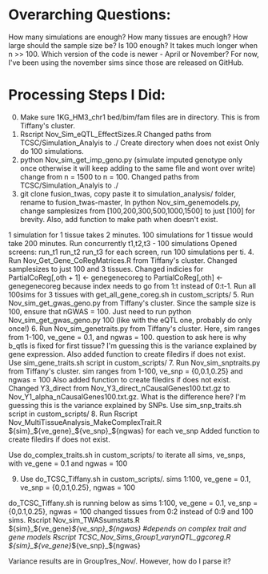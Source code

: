 # Overarching Questions:
How many simulations are enough?
How many tissues are enough?
How large should the sample size be? Is 100 enough? It takes much longer when n >> 100.
Which version of the code is newer - April or November? For now, I've been using the november sims since those are released on GitHub.

# Processing Steps I Did:
0. Make sure 1KG_HM3_chr1 bed/bim/fam files are in directory. This is from Tiffany's cluster.
1. Rscript Nov_Sim_eQTL_EffectSizes.R
Changed paths from TCSC/Simulation_Analyis to ./
Create directory when does not exist
Only do 100 simulations.
2. python Nov_sim_get_imp_geno.py (simulate imputed genotype only once otherwise it will keep adding to the same file and wont over write) 
change from n = 1500 to n = 100.
Changed paths from TCSC/Simulation_Analyis to ./
3. git clone fusion_twas, copy paste it to simulation_analysis/ folder, rename to fusion_twas-master, 
In python Nov_sim_genemodels.py, change samplesizes from [100,200,300,500,1000,1500]
 to just [100] for brevity.
 Also, add function to make path when doesn't exist.
 
1 simulation for 1 tissue takes 2 minutes.
100 simulations for 1 tissue would take 200 minutes.
Run concurrently t1,t2,t3 - 100 simulations
Opened screens:
run_t1
run_t2
run_t3
for each screen, run 100 simulations per ti.
4. Run Nov_Get_Gene_CoRegMatrices.R from Tiffany's cluster.
Changed samplesizes to just 100 and 3 tissues.
Changed indicies for PartialCoReg[,oth + 1] <- genegenecoreg to PartialCoReg[,oth] <- genegenecoreg because index needs to go from 1:t instead of 0:t-1.
Run all 100sims for 3 tissues with get_all_gene_coreg.sh in custom_scripts/
5. Run Nov_sim_get_gwas_geno.py from Tiffany's cluster.
Since the sample size is 100, ensure that nGWAS  = 100. Just need to run python Nov_sim_get_gwas_geno.py 100 (like with the eQTL one, probably do only once!)
6. Run Nov_sim_genetraits.py from Tiffany's cluster. Here, sim ranges from 1-100, ve_gene = 0.1, and ngwas = 100. 
question to ask here is why b_qtls is fixed for first tissue?
I'm guessing this is the variance explained by gene expression.
Also added function to create filedirs if does not exist.
Use sim_gene_traits.sh script in custom_scripts/
7. Run Nov_sim_snptraits.py from Tiffany's cluster. sim ranges from 1-100, ve_snp = {0,0.1,0.25} and ngwas = 100
Also added function to create filedirs if does not exist.
Changed Y3_direct from Nov_Y3_direct_nCausalGenes100.txt.gz to Nov_Y1_alpha_nCausalGenes100.txt.gz. What is the difference here?
I'm guessing this is the variance explained by SNPs.
Use sim_snp_traits.sh script in custom_scripts/
8. Run Rscript Nov_MultiTissueAnalysis_MakeComplexTrait.R ${sim}_${ve_gene}_${ve_snp}_${ngwas} for each ve_snp
Added function to create filedirs if does not exist.

Use do_complex_traits.sh in custom_scripts/ to iterate all sims, ve_snps, with ve_gene = 0.1 and ngwas = 100


9. Use do_TCSC_Tiffany.sh  in custom_scripts/. sims 1:100, ve_gene = 0.1, ve_snp = {0,0.1,0.25}, ngwas = 100


do_TCSC_Tiffany.sh is running below as sims 1:100, ve_gene = 0.1, ve_snp = {0,0.1,0.25}, ngwas = 100
changed tissues from 0:2 instead of 0:9 and 100 sims.
Rscript Nov_sim_TWASsumstats.R ${sim}_${ve_gene}_${ve_snp}_${ngwas} #depends on complex trait and gene models
Rscript TCSC_Nov_Sims_Group1_varynQTL_ggcoreg.R ${sim}_${ve_gene}_${ve_snp}_${ngwas}


Variance results are in Group1res_Nov/. However, how do I parse it?

